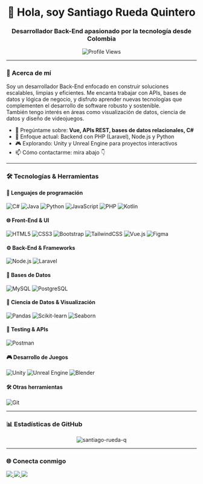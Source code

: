 <h1 align="center">👋 Hola, soy Santiago Rueda Quintero</h1>
<h3 align="center">Desarrollador Back-End apasionado por la tecnología desde Colombia</h3>

<p align="center">
  <img src="https://komarev.com/ghpvc/?username=santiago-rueda-q&label=Profile%20views&color=0e75b6&style=flat" alt="Profile Views" />
</p>

---

### 🚀 Acerca de mí

Soy un desarrollador Back-End enfocado en construir soluciones escalables, limpias y eficientes. Me encanta trabajar con APIs, bases de datos y lógica de negocio, y disfruto aprender nuevas tecnologías que complementen el desarrollo de software robusto y sostenible.  
También tengo interés en áreas como visualización de datos, ciencia de datos y diseño de videojuegos.

- 💬 Pregúntame sobre: **Vue, APIs REST, bases de datos relacionales, C#**
- 🎯 Enfoque actual: Backend con PHP (Laravel), Node.js y Python
- 🎮 Explorando: Unity y Unreal Engine para proyectos interactivos
- 📫 Cómo contactarme: mira abajo 👇

---

### 🛠️ Tecnologías & Herramientas

#### 🧠 Lenguajes de programación

![C#](https://img.shields.io/badge/-C%23-239120?style=flat-square&logo=csharp&logoColor=white)
![Java](https://img.shields.io/badge/-Java-007396?style=flat-square&logo=java&logoColor=white)
![Python](https://img.shields.io/badge/-Python-3776AB?style=flat-square&logo=python&logoColor=white)
![JavaScript](https://img.shields.io/badge/-JavaScript-F7DF1E?style=flat-square&logo=javascript&logoColor=black)
![PHP](https://img.shields.io/badge/-PHP-777BB4?style=flat-square&logo=php&logoColor=white)
![Kotlin](https://img.shields.io/badge/-Kotlin-7F52FF?style=flat-square&logo=kotlin&logoColor=white)

#### 🌐 Front-End & UI

![HTML5](https://img.shields.io/badge/-HTML5-E34F26?style=flat-square&logo=html5&logoColor=white)
![CSS3](https://img.shields.io/badge/-CSS3-1572B6?style=flat-square&logo=css3&logoColor=white)
![Bootstrap](https://img.shields.io/badge/-Bootstrap-7952B3?style=flat-square&logo=bootstrap&logoColor=white)
![TailwindCSS](https://img.shields.io/badge/-Tailwind-38B2AC?style=flat-square&logo=tailwind-css&logoColor=white)
![Vue.js](https://img.shields.io/badge/-Vue.js-4FC08D?style=flat-square&logo=vue.js&logoColor=white)
![Figma](https://img.shields.io/badge/-Figma-F24E1E?style=flat-square&logo=figma&logoColor=white)

#### ⚙️ Back-End & Frameworks

![Node.js](https://img.shields.io/badge/-Node.js-339933?style=flat-square&logo=node.js&logoColor=white)
![Laravel](https://img.shields.io/badge/-Laravel-F9322C?style=flat-square&logo=laravel&logoColor=white)

#### 🧩 Bases de Datos

![MySQL](https://img.shields.io/badge/-MySQL-4479A1?style=flat-square&logo=mysql&logoColor=white)
![PostgreSQL](https://img.shields.io/badge/-PostgreSQL-336791?style=flat-square&logo=postgresql&logoColor=white)

#### 🔬 Ciencia de Datos & Visualización

![Pandas](https://img.shields.io/badge/-Pandas-150458?style=flat-square&logo=pandas&logoColor=white)
![Scikit-learn](https://img.shields.io/badge/-Scikit--learn-F7931E?style=flat-square&logo=scikit-learn&logoColor=white)
![Seaborn](https://img.shields.io/badge/-Seaborn-2D3E50?style=flat-square)

#### 🧪 Testing & APIs

![Postman](https://img.shields.io/badge/-Postman-FF6C37?style=flat-square&logo=postman&logoColor=white)

#### 🎮 Desarrollo de Juegos

![Unity](https://img.shields.io/badge/-Unity-000000?style=flat-square&logo=unity&logoColor=white)
![Unreal Engine](https://img.shields.io/badge/-Unreal%20Engine-313131?style=flat-square&logo=unrealengine&logoColor=white)
![Blender](https://img.shields.io/badge/-Blender-F5792A?style=flat-square&logo=blender&logoColor=white)

#### 🛠️ Otras herramientas

![Git](https://img.shields.io/badge/-Git-F05032?style=flat-square&logo=git&logoColor=white)

---

### 📊 Estadísticas de GitHub

<p align="center">
  <img src="https://github-readme-stats.vercel.app/api?username=santiago-rueda-q&show_icons=true&theme=radical" alt="santiago-rueda-q" />
</p>

---

### 🌐 Conecta conmigo

<p align="left">
  <a href="https://linkedin.com/in/santiago rueda quintero" target="_blank">
    <img src="https://img.shields.io/badge/-LinkedIn-0A66C2?style=flat-square&logo=linkedin&logoColor=white" />
  </a>
  <a href="https://instagram.com/santiago_r_q" target="_blank">
    <img src="https://img.shields.io/badge/-Instagram-E4405F?style=flat-square&logo=instagram&logoColor=white" />
  </a>
  <a href="https://www.youtube.com/c/@santiagorqsoft" target="_blank">
    <img src="https://img.shields.io/badge/-YouTube-FF0000?style=flat-square&logo=youtube&logoColor=white" />
  </a>
</p>
